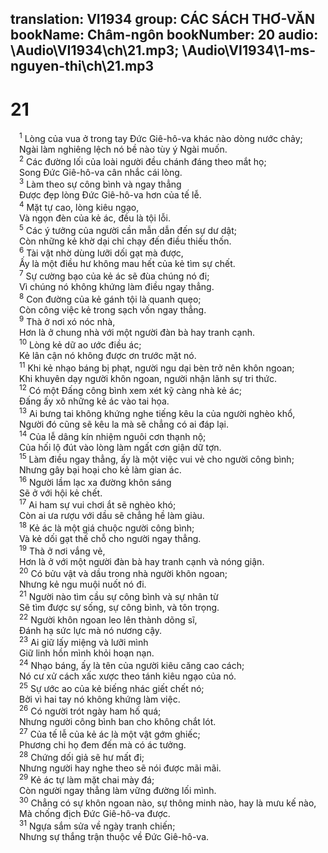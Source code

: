 translation: VI1934
group: CÁC SÁCH THƠ-VĂN
bookName: Châm-ngôn 
bookNumber: 20
audio: \Audio\VI1934\ch\21.mp3; \Audio\VI1934\1-ms-nguyen-thi\ch\21.mp3
-------

<div class="title"><h1>21</h1></div>
<span class="verse ch_21_1"> <sup>1</sup> Lòng của vua ở trong tay Đức Giê-hô-va khác nào dòng nước chảy; <br/> Ngài làm nghiêng lệch nó bề nào tùy ý Ngài muốn. <br/></span>
<span class="verse ch_21_2"> <sup>2</sup> Các đường lối của loài người đều chánh đáng theo mắt họ; <br/> Song Đức Giê-hô-va cân nhắc cái lòng. <br/></span>
<span class="verse ch_21_3"> <sup>3</sup> Làm theo sự công bình và ngay thẳng <br/> Được đẹp lòng Đức Giê-hô-va hơn của tế lễ. <br/></span>
<span class="verse ch_21_4"> <sup>4</sup> Mặt tự cao, lòng kiêu ngạo, <br/> Và ngọn đèn của kẻ ác, đều là tội lỗi. <br/></span>
<span class="verse ch_21_5"> <sup>5</sup> Các ý tưởng của người cần mẫn dẫn đến sự dư dật; <br/> Còn những kẻ khờ dại chỉ chạy đến điều thiếu thốn. <br/></span>
<span class="verse ch_21_6"> <sup>6</sup> Tài vật nhờ dùng lưỡi dối gạt mà được, <br/> Ấy là một điều hư không mau hết của kẻ tìm sự chết. <br/></span>
<span class="verse ch_21_7"> <sup>7</sup> Sự cường bạo của kẻ ác sẽ đùa chúng nó đi; <br/> Vì chúng nó không khứng làm điều ngay thẳng. <br/></span>
<span class="verse ch_21_8"> <sup>8</sup> Con đường của kẻ gánh tội là quanh quẹo; <br/> Còn công việc kẻ trong sạch vốn ngay thẳng. <br/></span>
<span class="verse ch_21_9"> <sup>9</sup> Thà ở nơi xó nóc nhà, <br/> Hơn là ở chung nhà với một người đàn bà hay tranh cạnh. <br/></span>
<span class="verse ch_21_10"> <sup>10</sup> Lòng kẻ dữ ao ước điều ác; <br/> Kẻ lân cận nó không được ơn trước mặt nó. <br/></span>
<span class="verse ch_21_11"> <sup>11</sup> Khi kẻ nhạo báng bị phạt, người ngu dại bèn trở nên khôn ngoan; <br/> Khi khuyên dạy người khôn ngoan, người nhận lãnh sự tri thức. <br/></span>
<span class="verse ch_21_12"> <sup>12</sup> Có một Đấng công bình xem xét kỹ càng nhà kẻ ác; <br/> Đấng ấy xô những kẻ ác vào tai họa. <br/></span>
<span class="verse ch_21_13"> <sup>13</sup> Ai bưng tai không khứng nghe tiếng kêu la của người nghèo khổ, <br/> Người đó cũng sẽ kêu la mà sẽ chẳng có ai đáp lại. <br/></span>
<span class="verse ch_21_14"> <sup>14</sup> Của lễ dâng kín nhiệm nguôi cơn thạnh nộ; <br/> Của hối lộ đút vào lòng làm ngất cơn giận dữ tợn. <br/></span>
<span class="verse ch_21_15"> <sup>15</sup> Làm điều ngay thẳng, ấy là một việc vui vẻ cho người công bình; <br/> Nhưng gây bại hoại cho kẻ làm gian ác. <br/></span>
<span class="verse ch_21_16"> <sup>16</sup> Người lầm lạc xa đường khôn sáng <br/> Sẽ ở với hội kẻ chết. <br/></span>
<span class="verse ch_21_17"> <sup>17</sup> Ai ham sự vui chơi ắt sẽ nghèo khó; <br/> Còn ai ưa rượu với dầu sẽ chẳng hề làm giàu. <br/></span>
<span class="verse ch_21_18"> <sup>18</sup> Kẻ ác là một giá chuộc người công bình; <br/> Và kẻ dối gạt thế chỗ cho người ngay thẳng. <br/></span>
<span class="verse ch_21_19"> <sup>19</sup> Thà ở nơi vắng vẻ, <br/> Hơn là ở với một người đàn bà hay tranh cạnh và nóng giận. <br/></span>
<span class="verse ch_21_20"> <sup>20</sup> Có bửu vật và dầu trong nhà người khôn ngoan; <br/> Nhưng kẻ ngu muội nuốt nó đi. <br/></span>
<span class="verse ch_21_21"> <sup>21</sup> Người nào tìm cầu sự công bình và sự nhân từ <br/> Sẽ tìm được sự sống, sự công bình, và tôn trọng. <br/></span>
<span class="verse ch_21_22"> <sup>22</sup> Người khôn ngoan leo lên thành dõng sĩ, <br/> Đánh hạ sức lực mà nó nương cậy. <br/></span>
<span class="verse ch_21_23"> <sup>23</sup> Ai giữ lấy miệng và lưỡi mình <br/> Giữ linh hồn mình khỏi hoạn nạn. <br/></span>
<span class="verse ch_21_24"> <sup>24</sup> Nhạo báng, ấy là tên của người kiêu căng cao cách; <br/> Nó cư xử cách xấc xược theo tánh kiêu ngạo của nó. <br/></span>
<span class="verse ch_21_25"> <sup>25</sup> Sự ước ao của kẻ biếng nhác giết chết nó; <br/> Bởi vì hai tay nó không khứng làm việc. <br/></span>
<span class="verse ch_21_26"> <sup>26</sup> Có người trót ngày ham hố quá; <br/> Nhưng người công bình ban cho không chắt lót. <br/></span>
<span class="verse ch_21_27"> <sup>27</sup> Của tế lễ của kẻ ác là một vật gớm ghiếc; <br/> Phương chi họ đem đến mà có ác tưởng. <br/></span>
<span class="verse ch_21_28"> <sup>28</sup> Chứng dối giả sẽ hư mất đi; <br/> Nhưng người hay nghe theo sẽ nói được mãi mãi. <br/></span>
<span class="verse ch_21_29"> <sup>29</sup> Kẻ ác tự làm mặt chai mày đá; <br/> Còn người ngay thẳng làm vững đường lối mình. <br/></span>
<span class="verse ch_21_30"> <sup>30</sup> Chẳng có sự khôn ngoan nào, sự thông minh nào, hay là mưu kế nào, <br/> Mà chống địch Đức Giê-hô-va được. <br/></span>
<span class="verse ch_21_31"> <sup>31</sup> Ngựa sắm sửa về ngày tranh chiến; <br/> Nhưng sự thắng trận thuộc về Đức Giê-hô-va. <br/> <br/></span>
